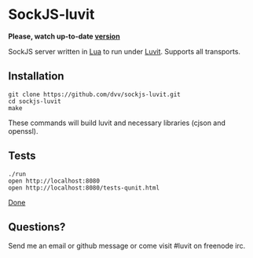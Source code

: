 # SockJS-luvit

**Please, watch up-to-date [version](https://github.com/luvit/sockjs)**








SockJS server written in [Lua](http://www.lua.org) to run under [Luvit](https://github.com/creationix/luvit). Supports all transports.

## Installation

    git clone https://github.com/dvv/sockjs-luvit.git
    cd sockjs-luvit
    make

These commands will build luvit and necessary libraries (cjson and openssl).

## Tests

    ./run
    open http://localhost:8080
    open http://localhost:8080/tests-qunit.html

[Done](https://docs.google.com/document/d/1uJHFPdptMkZteXK7qxEPHfmKJIZTfu9vNV7Dg7WYUi8/edit?pli=1)

## Questions?

Send me an email or github message or come visit #luvit on freenode irc.
